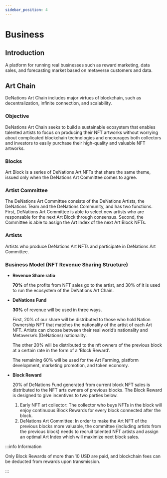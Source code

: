 ```yaml
---
sidebar_position: 4
---
```


# Business

## Introduction

A platform for running real businesses such as reward marketing, data sales, and forecasting market based on metaverse customers and data.

## Art Chain

DeNations Art Chain includes major virtues of blockchain, such as decentralization, infinite connection, and scalability.

### Objective

DeNations Art Chain seeks to build a sustainable ecosystem that enables talented artists to focus on producing their NFT artworks without worrying about complicated blockchain technologies and encourages both collectors and investors to easily purchase their high-quality and valuable NFT artworks.

### Blocks

Art Block is a series of DeNations Art NFTs that share the same theme, issued only when the DeNations Art Committee comes to agree.

### Artist Committee

The DeNations Art Committee consists of the DeNations Artists, the DeNations Team and the DeNations Community, and has two functions. First, DeNations Art Committee is able to select new artists who are responsable for the next Art Block through consensus. Second, the Committee is able to assign the Art Index of the next Art Block NFTs.

### Artists

Artists who produce DeNations Art NFTs and participate in DeNations Art Committee.

### Business Model (NFT Revenue Sharing Structure)

- **Revenue Share ratio**

    **70%** of the profits from NFT sales go to the artist, and 30% of it is used to run the ecosystem of the DeNations Art Chain.

- **DeNations Fund**

    **30%** of revenue will be used in three ways. 

    First, 20% of our share will be distributed to those who hold Nation Ownership NFT that matches the nationality of the artist of each Art NFT. Artists can choose between their real world’s nationality and Metaverse’s (DeNations) nationality. 

    The other 20% will be distributed to the nft owners of the previous block at a certain rate in the form of a ‘Block Reward’. 

    The remaining 60% will be used for the Art Farming, platform development, marketing promotion, and token economy.

- **Block Reward**
  
  20% of DeNations Fund generated from current block NFT sales is distributed to the NFT arts owners of previous blocks. The Block Reward is designed to give incentives to two parties below.
  
  1. Early NFT art collector: The collector who buys NFTs in the block will enjoy continuous Block Rewards for every block connected after the block.
  2. DeNations Art Committee: In order to make the Art NFT of the previous blocks more valuable, the committee (including artists from the previous block) needs to recruit talented NFT artists and assign an optimal Art Index which will maximize next block sales.


:::info Information

Only Block Rewards of more than 10 USD are paid, and blockchain fees can be deducted from rewards upon transmission. 

:::